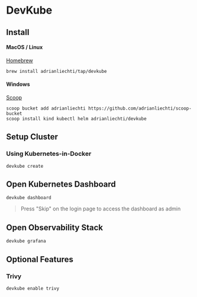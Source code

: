 # DevKube


## Install

#### MacOS / Linux

[Homebrew](https://brew.sh)

```
brew install adrianliechti/tap/devkube
```

#### Windows

[Scoop](https://scoop.sh)

```shell
scoop bucket add adrianliechti https://github.com/adrianliechti/scoop-bucket
scoop install kind kubectl helm adrianliechti/devkube
```


## Setup Cluster

### Using Kubernetes-in-Docker

```shell
devkube create
```

## Open Kubernetes Dashboard

```shell
devkube dashboard
```

> Press "Skip" on the login page to access the dashboard as admin

## Open Observability Stack

```shell
devkube grafana
```


## Optional Features

### Trivy

```shell
devkube enable trivy
```